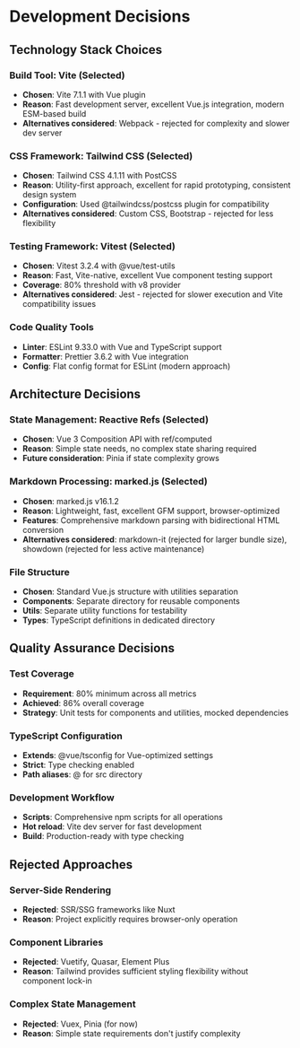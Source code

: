 # Development Decisions

## Technology Stack Choices

### Build Tool: Vite (Selected)
- **Chosen**: Vite 7.1.1 with Vue plugin
- **Reason**: Fast development server, excellent Vue.js integration, modern ESM-based build
- **Alternatives considered**: Webpack - rejected for complexity and slower dev server

### CSS Framework: Tailwind CSS (Selected)
- **Chosen**: Tailwind CSS 4.1.11 with PostCSS
- **Reason**: Utility-first approach, excellent for rapid prototyping, consistent design system
- **Configuration**: Used @tailwindcss/postcss plugin for compatibility
- **Alternatives considered**: Custom CSS, Bootstrap - rejected for less flexibility

### Testing Framework: Vitest (Selected)
- **Chosen**: Vitest 3.2.4 with @vue/test-utils
- **Reason**: Fast, Vite-native, excellent Vue component testing support
- **Coverage**: 80% threshold with v8 provider
- **Alternatives considered**: Jest - rejected for slower execution and Vite compatibility issues

### Code Quality Tools
- **Linter**: ESLint 9.33.0 with Vue and TypeScript support
- **Formatter**: Prettier 3.6.2 with Vue integration
- **Config**: Flat config format for ESLint (modern approach)

## Architecture Decisions

### State Management: Reactive Refs (Selected)
- **Chosen**: Vue 3 Composition API with ref/computed
- **Reason**: Simple state needs, no complex state sharing required
- **Future consideration**: Pinia if state complexity grows

### Markdown Processing: marked.js (Selected)
- **Chosen**: marked.js v16.1.2
- **Reason**: Lightweight, fast, excellent GFM support, browser-optimized
- **Features**: Comprehensive markdown parsing with bidirectional HTML conversion
- **Alternatives considered**: markdown-it (rejected for larger bundle size), showdown (rejected for less active maintenance)

### File Structure
- **Chosen**: Standard Vue.js structure with utilities separation
- **Components**: Separate directory for reusable components
- **Utils**: Separate utility functions for testability
- **Types**: TypeScript definitions in dedicated directory

## Quality Assurance Decisions

### Test Coverage
- **Requirement**: 80% minimum across all metrics
- **Achieved**: 86% overall coverage
- **Strategy**: Unit tests for components and utilities, mocked dependencies

### TypeScript Configuration
- **Extends**: @vue/tsconfig for Vue-optimized settings
- **Strict**: Type checking enabled
- **Path aliases**: @ for src directory

### Development Workflow
- **Scripts**: Comprehensive npm scripts for all operations
- **Hot reload**: Vite dev server for fast development
- **Build**: Production-ready with type checking

## Rejected Approaches

### Server-Side Rendering
- **Rejected**: SSR/SSG frameworks like Nuxt
- **Reason**: Project explicitly requires browser-only operation

### Component Libraries
- **Rejected**: Vuetify, Quasar, Element Plus
- **Reason**: Tailwind provides sufficient styling flexibility without component lock-in

### Complex State Management
- **Rejected**: Vuex, Pinia (for now)
- **Reason**: Simple state requirements don't justify complexity